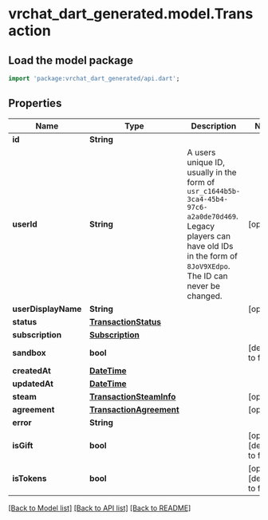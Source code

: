 # vrchat_dart_generated.model.Transaction

## Load the model package
```dart
import 'package:vrchat_dart_generated/api.dart';
```

## Properties
Name | Type | Description | Notes
------------ | ------------- | ------------- | -------------
**id** | **String** |  | 
**userId** | **String** | A users unique ID, usually in the form of `usr_c1644b5b-3ca4-45b4-97c6-a2a0de70d469`. Legacy players can have old IDs in the form of `8JoV9XEdpo`. The ID can never be changed. | [optional] 
**userDisplayName** | **String** |  | [optional] 
**status** | [**TransactionStatus**](TransactionStatus.md) |  | 
**subscription** | [**Subscription**](Subscription.md) |  | 
**sandbox** | **bool** |  | [default to false]
**createdAt** | [**DateTime**](DateTime.md) |  | 
**updatedAt** | [**DateTime**](DateTime.md) |  | 
**steam** | [**TransactionSteamInfo**](TransactionSteamInfo.md) |  | [optional] 
**agreement** | [**TransactionAgreement**](TransactionAgreement.md) |  | [optional] 
**error** | **String** |  | 
**isGift** | **bool** |  | [optional] [default to false]
**isTokens** | **bool** |  | [optional] [default to false]

[[Back to Model list]](../README.md#documentation-for-models) [[Back to API list]](../README.md#documentation-for-api-endpoints) [[Back to README]](../README.md)


